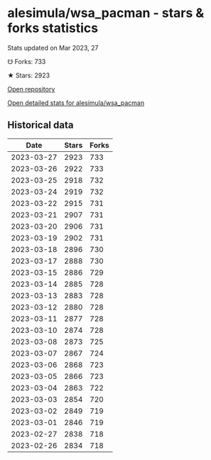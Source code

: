 # alesimula/wsa_pacman - stars & forks statistics

Stats updated on Mar 2023, 27

☋ Forks: 733

★ Stars: 2923

[Open repository](https://github.com/alesimula/wsa_pacman)

[Open detailed stats for alesimula/wsa_pacman](https://reviewgithub.com/rep/alesimula/wsa_pacman)

## Historical data
| Date | Stars | Forks |
|------|-------|-------|
| 2023-03-27 | 2923 | 733 | 
| 2023-03-26 | 2922 | 733 | 
| 2023-03-25 | 2918 | 732 | 
| 2023-03-24 | 2919 | 732 | 
| 2023-03-22 | 2915 | 731 | 
| 2023-03-21 | 2907 | 731 | 
| 2023-03-20 | 2906 | 731 | 
| 2023-03-19 | 2902 | 731 | 
| 2023-03-18 | 2896 | 730 | 
| 2023-03-17 | 2888 | 730 | 
| 2023-03-15 | 2886 | 729 | 
| 2023-03-14 | 2885 | 728 | 
| 2023-03-13 | 2883 | 728 | 
| 2023-03-12 | 2880 | 728 | 
| 2023-03-11 | 2877 | 728 | 
| 2023-03-10 | 2874 | 728 | 
| 2023-03-08 | 2873 | 725 | 
| 2023-03-07 | 2867 | 724 | 
| 2023-03-06 | 2868 | 723 | 
| 2023-03-05 | 2866 | 723 | 
| 2023-03-04 | 2863 | 722 | 
| 2023-03-03 | 2854 | 720 | 
| 2023-03-02 | 2849 | 719 | 
| 2023-03-01 | 2846 | 719 | 
| 2023-02-27 | 2838 | 718 | 
| 2023-02-26 | 2834 | 718 | 

